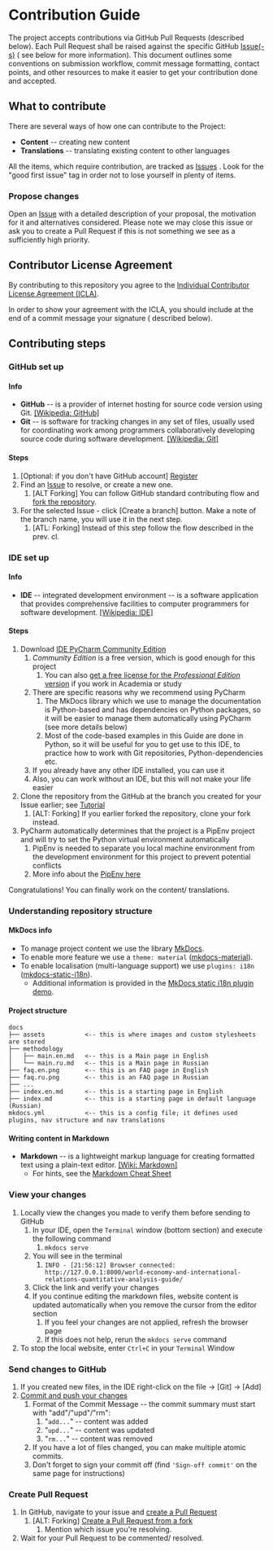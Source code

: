 # Contribution Guide

The project accepts contributions via GitHub Pull Requests (described below). Each Pull Request shall be raised against
the specific
GitHub [Issue(-s)](https://github.com/vgrigoryevsky/world-economy-and-international-relations-quantitative-analysis-guide/issues) (
see below for more information). This document outlines some conventions on submission workflow, commit message
formatting, contact points, and other resources to make it easier to get your contribution done and accepted.

## What to contribute

There are several ways of how one can contribute to the Project:

* **Content** -- creating new content
* **Translations** -- translating existing content to other languages

All the items, which require contribution, are tracked
as [Issues](https://github.com/vgrigoryevsky/world-economy-and-international-relations-quantitative-analysis-guide/issues)
. Look for the "good first issue" tag in order not to lose yourself in plenty of items.

### Propose changes

Open
an [Issue](https://github.com/vgrigoryevsky/world-economy-and-international-relations-quantitative-analysis-guide/issues)
with a detailed description of your proposal, the motivation for it and alternatives considered. Please note we may
close this issue or ask you to create a Pull Request if this is not something we see as a sufficiently high priority.

## Contributor License Agreement

By contributing to this repository you agree to the [Individual Contributor License Agreement (ICLA)](ICLA.md).

In order to show your agreement with the ICLA, you should include at the end of a commit message your signature (
described below).

## Contributing steps

### GitHub set up

#### Info

* **GitHub** -- is a provider of internet hosting for source code version using
  Git. [[Wikipedia: GitHub]](https://en.wikipedia.org/wiki/GitHub)
* **Git** -- is software for tracking changes in any set of files, usually used for coordinating work among programmers
  collaboratively developing source code during software
  development. [[Wikipedia: Git]](https://en.wikipedia.org/wiki/Git)

#### Steps

1. [Optional: if you don't have GitHub account] [Register](https://github.com/signup)
2. Find
   an [Issue](https://github.com/vgrigoryevsky/world-economy-and-international-relations-quantitative-analysis-guide/issues)
   to resolve, or create a new one.
    1. [ALT Forking] You can follow GitHub standard contributing flow
       and [fork the repository](https://docs.github.com/en/get-started/quickstart/contributing-to-projects).
3. For the selected Issue - click [Create a branch] button. Make a note of the branch name, you will use it in the next
   step.
    1. [ATL: Forking] Instead of this step follow the flow described in the prev. cl.

### IDE set up

#### Info

* **IDE** -- integrated development environment -- is a software application that provides comprehensive facilities to
  computer programmers for software
  development. [[Wikipedia: IDE]](https://en.wikipedia.org/wiki/Integrated_development_environment)

#### Steps

1. Download [IDE PyCharm Community Edition](https://www.jetbrains.com/pycharm/download/)
    1. _Community Edition_ is a free version, which is good enough for this project
        1. You can also [get a free license for the _Professional
           Edition_ version](https://www.jetbrains.com/community/education/) if you work in Academia or study
    2. There are specific reasons why we recommend using PyCharm
        1. The MkDocs library which we use to manage the documentation is Python-based and has dependencies on Python
           packages, so it will be easier to manage them automatically using PyCharm (see more details below)
        2. Most of the code-based examples in this Guide are done in Python, so it will be useful for you to get use to
           this IDE, to practice how to work with Git repositories, Python-dependencies etc.
    3. If you already have any other IDE installed, you can use it
    4. Also, you can work without an IDE, but this will not make your life easier
2. Clone the repository from the GitHub at the branch you created for your Issue earlier;
   see [Tutorial](https://blog.jetbrains.com/idea/2020/10/clone-a-project-from-github/)
    1. [ALT: Forking] If you earlier forked the repository, clone your fork instead.
3. PyCharm automatically determines that the project is a PipEnv project and will try to set the Python virtual
   environment automatically
    1. PipEnv is needed to separate you local machine environment from the development environment for this project to
       prevent potential conflicts
    2. More info about the [PipEnv here](https://realpython.com/pipenv-guide/)

Congratulations! You can finally work on the content/ translations.

### Understanding repository structure

#### MkDocs info

* To manage project content we use the library [MkDocs](https://www.mkdocs.org/).
* To enable more feature we use a `theme: material` ([mkdocs-material](https://squidfunk.github.io/mkdocs-material/)).
* To enable localisation (multi-language support) we
  use `plugins: i18n` ([mkdocs-static-i18n](https://github.com/ultrabug/mkdocs-static-i18n)).
    * Additional information is provided in
      the [MkDocs static i18n plugin demo](https://ultrabug.github.io/mkdocs-static-i18n/).

#### Project structure

```
docs
├── assets           <-- this is where images and custom stylesheets are stored
├── methodology
│   ├── main.en.md   <-- this is a Main page in English
│   └── main.ru.md   <-- this is a Main page in Russian
├── faq.en.png       <-- this is an FAQ page in English
├── faq.ru.png       <-- this is an FAQ page in Russian
├── ...
├── index.en.md      <-- this is a starting page in English
├── index.md         <-- this is a starting page in default language (Russian)
mkdocs.yml           <-- this is a config file; it defines used plugins, nav structure and nav translations
```

#### Writing content in Markdown

* **Markdown** -- is a lightweight markup language for creating formatted text using a plain-text
  editor. [[Wiki: Markdown]](https://en.wikipedia.org/wiki/Markdown)
    * For hints, see the [Markdown Cheat Sheet](https://www.markdownguide.org/cheat-sheet)

### View your changes

1. Locally view the changes you made to verify them before sending to GitHub
    1. In your IDE, open the `Terminal` window (bottom section) and execute the following command
        1. `mkdocs serve`
    2. You will see in the terminal
        1. `INFO - [21:56:12] Browser connected: http://127.0.0.1:8000/world-economy-and-international-relations-quantitative-analysis-guide/`
    3. Click the link and verify your changes
    4. If you continue editing the markdown files, website content is updated automatically when you remove the cursor
       from the editor section
        1. If you feel your changes are not applied, refresh the browser page
        2. If this does not help, rerun the `mkdocs serve` command
2. To stop the local website, enter `Ctrl+C` in your `Terminal` Window

### Send changes to GitHub

1. If you created new files, in the IDE right-click on the file -> [Git] -> [Add]
2. [Commit and push your changes](https://www.jetbrains.com/help/idea/commit-and-push-changes.html)
    1. Format of the Commit Message -- the commit summary must start with "add"/"upd"/"rm":
        1. "`add...`" -- content was added
        2. "`upd...`" -- content was updated
        3. "`rm...`" -- content was removed
    2. If you have a lot of files changed, you can make multiple atomic commits.
    3. Don't forget to sign your commit off (find `'Sign-off commit'` on the same page for instructions)

### Create Pull Request

1. In GitHub, navigate to your issue
   and [create a Pull Request](https://docs.github.com/en/pull-requests/collaborating-with-pull-requests/proposing-changes-to-your-work-with-pull-requests/creating-a-pull-request)
    1. [ALT: Forking] [Create a Pull Request from a fork](https://docs.github.com/en/pull-requests/collaborating-with-pull-requests/proposing-changes-to-your-work-with-pull-requests/creating-a-pull-request-from-a-fork)
        1. Mention which issue you're resolving.
2. Wait for your Pull Request to be commented/ resolved.
   